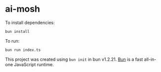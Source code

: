 # ai-mosh

To install dependencies:

```bash
bun install
```

To run:

```bash
bun run index.ts
```

This project was created using `bun init` in bun v1.2.21. [Bun](https://bun.com) is a fast all-in-one JavaScript runtime.
